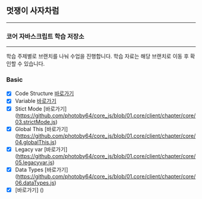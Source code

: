## 멋쟁이 사자차럼
---

### 코어 자바스크립트 학습 저장소

---

학습 주제별로 브랜치를 나눠 수업을 진행합니다.
학습 자료는 해당 브랜치로 이동 후 확인할 수 있습니다.



### Basic

- [x] Code Structure [바로가기](https://github.com/photoby64/core_js/blob/01.core/client/chapter/core/01.codeStructure.js)
- [x] Variable [바로가기](https://github.com/photoby64/core_js/blob/01.core/client/chapter/core/02.variable.js)
- [x] Stict Mode [바로가기] (https://github.com/photoby64/core_js/blob/01.core/client/chapter/core/03.strictMode.js)
- [x] Global This [바로가기] (https://github.com/photoby64/core_js/blob/01.core/client/chapter/core/04.globalThis.js)
- [x] Legacy var [바로가기] (https://github.com/photoby64/core_js/blob/01.core/client/chapter/core/05.legacyvar.js)
- [x] Data Types [바로가기] (https://github.com/photoby64/core_js/blob/01.core/client/chapter/core/06.dataTypes.js)
- [x]  [바로가기] ()
